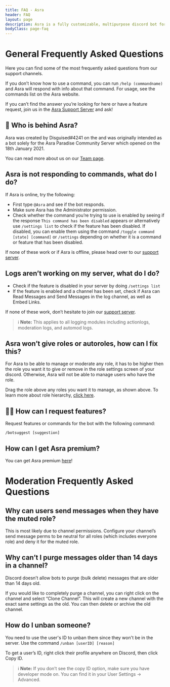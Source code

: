 ```yaml
---
title: FAQ - Asra
header: FAQ
layout: page
description: Asra is a fully customizable, multipurpose discord bot for your Discord server. With a global economy system, custom welcome messages, giveaways, moderation, anti-spam, auto roles, tickets, and much more!
bodyClass: page-faq
---
```


# General Frequently Asked Questions

Here you can find some of the most frequently asked questions from our support channels.

If you don’t know how to use a command, you can run `/help (commandname)` and Asra will respond with info about that command. For usage, see the commands list on the Asra website.

If you can’t find the answer you’re looking for here or have a feature request, join us in the [Asra Support Server](https://discord.com/invite/qwCzwBvRn9) and ask!


## 👋 Who is behind Asra?

Asra was created by Disguised#4241 on the and was originally intended as a bot solely for the Asra Paradise Community Server which opened on the 18th January 2021.

You can read more about us on our [Team page](https://asraparadise.github.io/team).


## Asra is not responding to commands, what do I do?

If Asra is online, try the following:

- First type `@Asra` and see if the bot responds.
- Make sure Asra has the Administrator permission.
- Check whether the command you’re trying to use is enabled by seeing if the response `This command has been disabled` appears or alternatively use `/settings list` to check if the feature has been disabled. If disabled, you can enable them using the command `/toggle command [state] [command]` or `/settings` depending on whether it is a command or feature that has been disabled.

If none of these work or if Asra is offline, please head over to our [support server](https://discord.com/invite/qwCzwBvRn9).


## Logs aren’t working on my server, what do I do?

- Check if the feature is disabled in your server by doing `/settings list`
- If the feature is enabled and a channel has been set, check if Asra can Read Messages and Send Messages in the log channel, as well as Embed Links.

If none of these work, don’t hesitate to join our [support server](https://discord.com/invite/qwCzwBvRn9).

> ℹ️ **Note:** This applies to all logging modules including actionlogs, moderation logs, and automod logs.


## Asra won’t give roles or autoroles, how can I fix this?
For Asra to be able to manage or moderate any role, it has to be higher then the role you want it to give or remove in the role settings screen of your discord. Otherwise, Asra will not be able to manage users who have the role.

Drag the role above any roles you want it to manage, as shown above. To learn more about role hierarchy, [click here](https://support.discord.com/hc/en-us/articles/214836687-Role-Management-101).


## 👨‍💻 How can I request features?

Request features or commands for the bot with the following command:

`/botsuggest [suggestion]`



## How can I get Asra premium? 
You can get Asra premium [here](https://www.patreon.com/asraparadise)!

# Moderation Frequently Asked Questions

## Why can users send messages when they have the muted role?
This is most likely due to channel permissions. Configure your channel’s send message perms to be neutral for all roles (which includes everyone role) and deny it for the muted role.


## Why can’t I purge messages older than 14 days in a channel?
Discord doesn’t allow bots to purge (bulk delete) messages that are older than 14 days old.

If you would like to completely purge a channel, you can right click on the channel and select “Clone Channel”. This will create a new channel with the exact same settings as the old. You can then delete or archive the old channel.


## How do I unban someone?
You need to use the user's ID to unban them since they won't be in the server. Use the command `/unban [userID] [reason]`

To get a user’s ID, right click their profile anywhere on Discord, then click Copy ID.

> ℹ️ **Note:** If you don’t see the copy ID option, make sure you have developer mode on. You can find it in your User Settings -> Advanced.